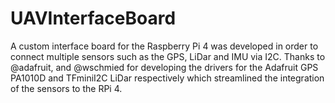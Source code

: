 # UAVInterfaceBoard
A custom interface board for the Raspberry Pi 4 was developed in order to connect multiple sensors such as the GPS, LiDar and IMU via I2C. Thanks to @adafruit, and @wschmied for developing the drivers for the Adafruit GPS PA1010D and TFminiI2C LiDar respectively which streamlined the integration of the sensors to the RPi 4.
